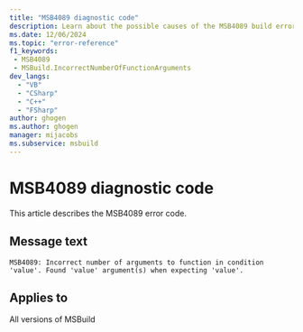 ```yaml
---
title: "MSB4089 diagnostic code"
description: Learn about the possible causes of the MSB4089 build error, and get troubleshooting tips.
ms.date: 12/06/2024
ms.topic: "error-reference"
f1_keywords:
 - MSB4089
 - MSBuild.IncorrectNumberOfFunctionArguments
dev_langs:
  - "VB"
  - "CSharp"
  - "C++"
  - "FSharp"
author: ghogen
ms.author: ghogen
manager: mijacobs
ms.subservice: msbuild
---
```


# MSB4089 diagnostic code

<!-- :::ErrorDefinitionDescription::: -->
<!-- :::editable-content name="introDescription"::: -->
This article describes the MSB4089 error code.
<!-- :::editable-content-end::: -->

## Message text

`MSB4089: Incorrect number of arguments to function in condition 'value'. Found 'value' argument(s) when expecting 'value'.`

<!-- :::editable-content name="postOutputDescription"::: -->
<!--
{StrBegin="MSB4089: "}
-->
<!-- :::editable-content-end::: -->
<!-- :::ErrorDefinitionDescription-end::: -->

## Applies to

All versions of MSBuild
